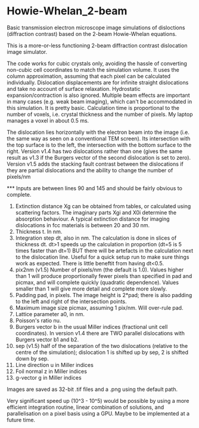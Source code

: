 # Howie-Whelan_2-beam
Basic transmission electron microscope image simulations of disloctions (diffraction contrast) based on the 2-beam Howie-Whelan equations.

This is a more-or-less functioning 2-beam diffraction contrast dislocation image simulator.

The code works for cubic crystals only, avoiding the hassle of converting non-cubic cell coordinates to match the simulation volume.  It uses the column approximation, assuming that each pixel can be calculated individually.  Dislocation displacements are for infinite straight dislocations and take no account of surface relaxation. Hydrostatic expansion/contraction is also ignored.  Multiple beam effects are important in many cases (e.g. weak beam imaging), which can't be accommodated in this simulation.  It is pretty basic. Calculation time is proportional to the number of voxels, i.e. crystal thickness and the number of pixels. My laptop manages a voxel in about 0.5 ms.

The dislocation lies horizontally with the electron beam into the image (i.e. the same way as seen on a conventional TEM screen).  Its intersection with the top surface is to the left, the intersection with the bottom surface to the right.
Version v1.4 has two dislocations rather than one (gives the same result as v1.3 if the Burgers vector of the second dislocation is set to zero).  Version v1.5 adds the stacking fault contrast between the dislocations if they are partial dislocations and the ability to change the number of pixels/nm 


*** Inputs are between lines 90 and 145 and should be fairly obvious to complete.

1) Extinction distance Xg can be obtained from tables, or calculated using scattering factors.  The imaginary parts Xgi and X0i determine the absorption behaviour.  A typical extinction distance for imaging dislocations in fcc materials is between 20 and 30 nm.
2) Thickness t.  In nm.
3) Integration step dt, also in nm. The calculation is done in slices of thickness dt. dt>1 speeds up the calculation in proportion (dt=5 is 5 times faster than dt=1) BUT there will be artefacts in the calculation next to the dislocation line.  Useful for a quick setup run to make sure things work as expected.  There is little beneftit from having dt<0.5.
4) pix2nm (v1.5) Number of pixels/nm (the default is 1.0). Values higher than 1 will produce proportionally fewer pixels than specified in pad and picmax, and will complete quickly (quadratic dependence).  Values smaller than 1 will give more detail and complete more slowly. 
5) Padding pad, in pixels.  The image height is 2*pad; there is also padding to the left and right of the intersection points.
6) Maximum image size picmax, assuming 1 pix/nm.  Will over-rule pad.
7) Lattice parameter a0, in nm.
8) Poisson's ratio nu.
9) Burgers vector b in the usual Miller indices (fractional unit cell coordinates).  In version v1.4 there are TWO parallel dislocations with Burgers vector b1 and b2.
10) sep (v1.5) half of the separation of the two dislocations (relative to the centre of the simulation); dislocation 1 is shifted up by sep, 2 is shifted down by sep.
11) Line direction u in Miller indices
12) Foil normal z in Miller indices
13) g-vector g in Miller indices

Images are saved as 32-bit .tif files and a .png using the default path.


Very significant speed up (10^3 - 10^5) would be possible by using a more efficient integration routine, linear combination of solutions, and parallelisation on a pixel basis using a GPU.  Maybe to be implemented at a future time.
